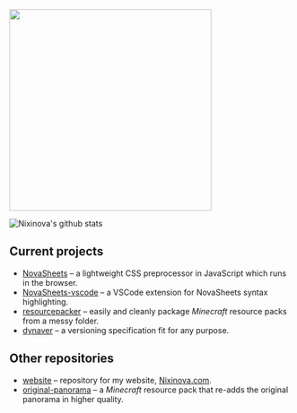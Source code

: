 <img src="https://nixinova.com/assets/images/logos/nixinova.png" width="360px">

![Nixinova's github stats](https://github-readme-stats.vercel.app/api?username=Nixinova)

## Current projects
* [NovaSheets](https://GitHub.com/Nixinova/NovaSheets) – a lightweight CSS preprocessor in JavaScript which runs in the browser.
* [NovaSheets-vscode](https://GitHub.com/Nixinova/NovaSheets-vscode) – a VSCode extension for NovaSheets syntax highlighting.
* [resourcepacker](https://GitHub.com/Nixinova/resourcepacker) – easily and cleanly package *Minecraft* resource packs from a messy folder.
* [dynaver](https://GitHub.com/Nixinova/dynaver) – a versioning specification fit for any purpose.

## Other repositories
* [website](https://GitHub.com/Nixinova/website) – repository for my website, [Nixinova.com](https://Nixinova.com).
* [original-panorama](https://GitHub.com/Nixinova/original-panorama) – a *Minecraft* resource pack that re-adds the original panorama in higher quality.
